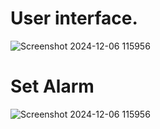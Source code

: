 <h1>User interface.</h1>

![Screenshot 2024-12-06 115956](https://github.com/user-attachments/assets/8b3f1d6c-bf14-49c5-9ca8-326010897f36)


<h1>Set Alarm</h1>


![Screenshot 2024-12-06 115956](https://github.com/user-attachments/assets/228b3e97-4e95-46bd-97dc-8a6ebc4c409e)

